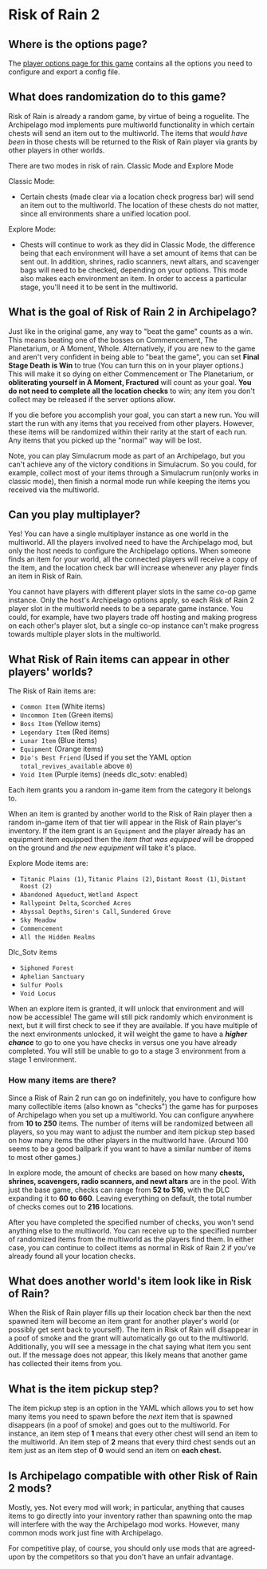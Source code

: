 # Risk of Rain 2

## Where is the options page?

The [player options page for this game](../player-options) contains all the options you need to configure and export a
config file.

## What does randomization do to this game?

Risk of Rain is already a random game, by virtue of being a roguelite. The Archipelago mod implements pure multiworld
functionality in which certain chests will send an item out to the
multiworld. The items that _would have been_ in those chests will be returned to the Risk of Rain player via grants by
other players in other worlds.

There are two modes in risk of rain. Classic Mode and Explore Mode

Classic Mode:

  - Certain chests (made clear via a location check progress bar) will send an item out to the
    multiworld. The location of these chests do not matter, since all environments share a unified location pool.

Explore Mode:

  - Chests will continue to work as they did in Classic Mode, the difference being that each environment
  will have a set amount of items that can be sent out. In addition, shrines, radio scanners, newt altars, 
  and scavenger bags will need to be checked, depending on your options.
  This mode also makes each environment an item. In order to access a particular stage, you'll need it to be 
  sent in the multiworld.

## What is the goal of Risk of Rain 2 in Archipelago?

Just like in the original game, any way to "beat the game" counts as a win. This means beating one of the bosses 
on Commencement, The Planetarium, or A Moment, Whole. Alternatively, if you are new to the game and 
aren't very confident in being able to "beat the game", you can set **Final Stage Death is Win** to true
(You can turn this on in your player options.) This will make it so dying on either Commencement or The Planetarium,
or **obliterating yourself in A Moment, Fractured** will count as your goal.
**You do not need to complete all the location checks** to win; any item you don't collect may be released if the 
server options allow.

If you die before you accomplish your goal, you can start a new run. You will start the run with any items that you
received from other players. However, these items will be randomized within their rarity at the start of each run. 
Any items that you picked up the "normal" way will be lost.

Note, you can play Simulacrum mode as part of an Archipelago, but you can't achieve any of the victory conditions in
Simulacrum. So you could, for example, collect most of your items through a Simulacrum run(only works in classic mode),
then finish a normal mode run while keeping the items you received via the multiworld.

## Can you play multiplayer?

Yes! You can have a single multiplayer instance as one world in the multiworld. All the players involved need to have
the Archipelago mod, but only the host needs to configure the Archipelago options. When someone finds an item for your
world, all the connected players will receive a copy of the item, and the location check bar will increase whenever any
player finds an item in Risk of Rain.

You cannot have players with different player slots in the same co-op game instance. Only the host's Archipelago
options apply, so each Risk of Rain 2 player slot in the multiworld needs to be a separate game instance. You could,
for example, have two players trade off hosting and making progress on each other's player slot, but a single co-op
instance can't make progress towards multiple player slots in the multiworld.


## What Risk of Rain items can appear in other players' worlds?

The Risk of Rain items are:

* `Common Item`    (White items)
* `Uncommon Item`  (Green items)
* `Boss Item`      (Yellow items)
* `Legendary Item` (Red items)
* `Lunar Item`     (Blue items)
* `Equipment`      (Orange items)
* `Dio's Best Friend` (Used if you set the YAML option `total_revives_available` above `0`)
* `Void Item`      (Purple items) (needs dlc_sotv: enabled)

Each item grants you a random in-game item from the category it belongs to.

When an item is granted by another world to the Risk of Rain player then a random
in-game item of that tier will appear in the Risk of Rain player's inventory. If the item grant is an `Equipment` and
the player already has an equipment item equipped then the _item that was equipped_ will be dropped on the ground and 
_the new equipment_ will take it's place.

Explore Mode items are:

* `Titanic Plains (1)`, `Titanic Plains (2)`, `Distant Roost (1)`, `Distant Roost (2)`
* `Abandoned Aqueduct`, `Wetland Aspect`
* `Rallypoint Delta`, `Scorched Acres`
* `Abyssal Depths`, `Siren's Call`, `Sundered Grove`
* `Sky Meadow`
* `Commencement`
* `All the Hidden Realms`

Dlc_Sotv items
* `Siphoned Forest`
* `Aphelian Sanctuary`
* `Sulfur Pools`
* `Void Locus`

When an explore item is granted, it will unlock that environment and will now be accessible! The 
game will still pick randomly which environment is next, but it will first check to see if they are available. If you have
multiple of the next environments unlocked, it will weight the game to have a ***higher chance*** to go to one you 
have checks in versus one you have already completed. You will still be unable to go to a stage 3 environment from a stage 1 environment.



### How many items are there?

Since a Risk of Rain 2 run can go on indefinitely, you have to configure how many collectible items (also known as
"checks") the game has for purposes of Archipelago when you set up a multiworld. You can configure anywhere from **10
to 250** items. The number of items will be randomized between all players, so you may want to adjust the number and
item pickup step based on how many items the other players in the multiworld have. (Around 100 seems to be a good
ballpark if you want to have a similar number of items to most other games.)

In explore mode, the amount of checks are based on how many **chests, shrines, scavengers, radio scanners, and newt altars**
are in the pool. With just the base game, checks can range from **52 to 516**, with the DLC expanding it to **60 to 660**. 
Leaving everything on default, the total number of checks comes out to **216** locations.

After you have completed the specified number of checks, you won't send anything else to the multiworld. You can
receive up to the specified number of randomized items from the multiworld as the players find them. In either case,
you can continue to collect items as normal in Risk of Rain 2 if you've already found all your location checks.

## What does another world's item look like in Risk of Rain?

When the Risk of Rain player fills up their location check bar then the next spawned item will become an item grant for
another player's world (or possibly get sent back to yourself). The item in Risk of Rain will disappear in a poof of
smoke and the grant will automatically go out to the multiworld. Additionally, you will see a message in the chat saying
what item you sent out. If the message does not appear, this likely means that another game has collected their items from you.

## What is the item pickup step?

The item pickup step is an option in the YAML which allows you to set how many items you need to spawn before the _next_ item
that is spawned disappears (in a poof of smoke) and goes out to the multiworld. For instance, an item step of **1** means that 
every other chest will send an item to the multiworld. An item step of **2** means that every third chest sends out an item 
just as an item step of **0** would send an item on **each chest.**

## Is Archipelago compatible with other Risk of Rain 2 mods?

Mostly, yes. Not every mod will work; in particular, anything that causes items to go directly into your inventory
rather than spawning onto the map will interfere with the way the Archipelago mod works. However, many common mods work
just fine with Archipelago.

For competitive play, of course, you should only use mods that are agreed-upon by the competitors so that you don't
have an unfair advantage.
